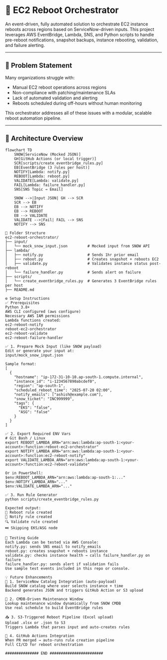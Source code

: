 # 🚀 EC2 Reboot Orchestrator

An event-driven, fully automated solution to orchestrate EC2 instance reboots across regions based on ServiceNow-driven inputs. This project leverages AWS EventBridge, Lambda, SNS, and Python scripts to handle pre-reboot notifications, snapshot backups, instance rebooting, validation, and failure alerting.

---

## 🔧 Problem Statement

Many organizations struggle with:
- Manual EC2 reboot operations across regions
- Non-compliance with patching/maintenance SLAs
- Lack of automated validation and alerting
- Reboots scheduled during off-hours without human monitoring

This orchestrator addresses all of these issues with a modular, scalable reboot automation pipeline.

---

## 📐 Architecture Overview

```mermaid
flowchart TD
    SNOW[ServiceNow (Mocked JSON)]
    GH[GitHub Actions (or local trigger)]
    SCR[scripts/create_eventbridge_rules.py]
    EB[EventBridge (3 rules per host)]
    NOTIFY[Lambda: notify.py]
    REBOOT[Lambda: reboot.py]
    VALIDATE[Lambda: validate.py]
    FAIL[Lambda: failure_handler.py]
    SNS[SNS Topic → Email]
    
    SNOW -->|Input JSON| GH --> SCR
    SCR --> EB
    EB --> NOTIFY
    EB --> REBOOT
    EB --> VALIDATE
    VALIDATE -->|Fail| FAIL --> SNS
    NOTIFY --> SNS
    
📁 Folder Structure
ec2-reboot-orchestrator/
├── input/
│   └── mock_snow_input.json         # Mocked input from SNOW API
├── lambda/
│   ├── notify.py                    # Sends 1hr prior email
│   ├── reboot.py                    # Creates snapshot + reboots EC2
│   ├── validate.py                  # Validates instance status post-reboot
│   └── failure_handler.py           # Sends alert on failure
├── scripts/
│   └── create_eventbridge_rules.py  # Generates 3 EventBridge rules per host
├── README.md

⚙️ Setup Instructions
✅ Prerequisites
Python 3.8+
AWS CLI configured (aws configure)
Necessary AWS IAM permissions
Lambda functions created:
ec2-reboot-notify
reboot-ec2-orchestrator
ec2-reboot-validate
ec2-reboot-failure-handler

✅ 1. Prepare Mock Input (like SNOW payload)
Edit or generate your input at:
input/mock_snow_input.json

Sample format:
[
  {
    "hostname": "ip-172-31-10-10.ap-south-1.compute.internal",
    "instance_id": "i-1234567890abcdef0",
    "region": "ap-south-1",
    "scheduled_reboot_time": "2025-07-20 02:00",
    "notify_emails": ["ashish@example.com"],
    "snow_ticket": "INC999999",
    "tags": {
      "EKS": "false",
      "ASG": "false"
    }
  }
]

✅ 2. Export Required ENV Vars
# Git Bash / Linux
export REBOOT_LAMBDA_ARN="arn:aws:lambda:ap-south-1:<your-account>:function:reboot-ec2-orchestrator"
export NOTIFY_LAMBDA_ARN="arn:aws:lambda:ap-south-1:<your-account>:function:ec2-reboot-notify"
export VALIDATE_LAMBDA_ARN="arn:aws:lambda:ap-south-1:<your-account>:function:ec2-reboot-validate"

Or in PowerShell:
$env:REBOOT_LAMBDA_ARN="arn:aws:lambda:ap-south-1:..."
$env:NOTIFY_LAMBDA_ARN="..."
$env:VALIDATE_LAMBDA_ARN="..."

✅ 3. Run Rule Generator
python scripts/create_eventbridge_rules.py

Expected output:
🔧 Reboot rule created
🔔 Notify rule created
🔍 Validate rule created
⏭️ Skipping EKS/ASG node

🧪 Testing Guide
Each Lambda can be tested via AWS Console:
notify.py: sends SNS email to notify_emails
reboot.py: creates snapshot + reboots instance
validate.py: checks instance health → calls failure_handler.py on failure
failure_handler.py: sends alert if validation fails
Use sample test events included in this repo or console.

💡 Future Enhancements
🧩 1. ServiceNow Catalog Integration (auto-payload)
Build SNOW catalog where user selects instance + time
Backend generates JSON and triggers GitHub Action or S3 upload

📆 2. CMDB-Driven Maintenance Window
Lookup maintenance window dynamically from SNOW CMDB
Use real schedule to build EventBridge rules

📥 3. S3-Triggered Reboot Pipeline (Excel upload)
Upload .xlsx or .json to S3
Triggers Lambda that parses input and auto-creates rules

🤖 4. GitHub Actions Integration
When PR merged → auto-runs rule creation pipeline
Full CI/CD for reboot orchestration

############### END ########################